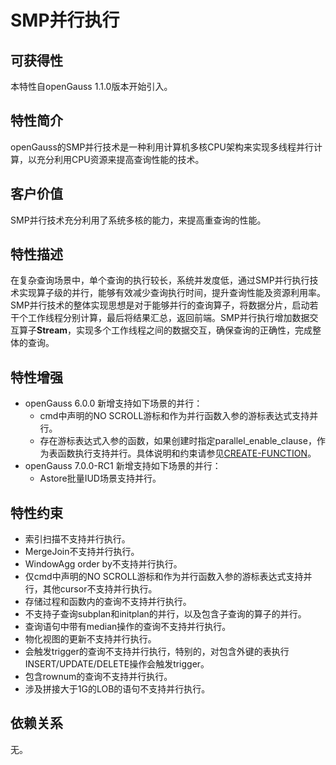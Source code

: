 # SMP并行执行

## 可获得性<a name="section3480125215575"></a>

本特性自openGauss 1.1.0版本开始引入。

## 特性简介<a name="section5814521587"></a>

openGauss的SMP并行技术是一种利用计算机多核CPU架构来实现多线程并行计算，以充分利用CPU资源来提高查询性能的技术。

## 客户价值<a name="section148987345811"></a>

SMP并行技术充分利用了系统多核的能力，来提高重查询的性能。

## 特性描述<a name="section117041846581"></a>

在复杂查询场景中，单个查询的执行较长，系统并发度低，通过SMP并行执行技术实现算子级的并行，能够有效减少查询执行时间，提升查询性能及资源利用率。SMP并行技术的整体实现思想是对于能够并行的查询算子，将数据分片，启动若干个工作线程分别计算，最后将结果汇总，返回前端。SMP并行执行增加数据交互算子**Stream**，实现多个工作线程之间的数据交互，确保查询的正确性，完成整体的查询。

## 特性增强<a name="section21149265913"></a>

-   openGauss 6.0.0 新增支持如下场景的并行：
    -   cmd中声明的NO SCROLL游标和作为并行函数入参的游标表达式支持并行。
    -   存在游标表达式入参的函数，如果创建时指定parallel_enable_clause，作为表函数执行支持并行。具体说明和约束请参见[CREATE-FUNCTION](../SQLReference/CREATE-FUNCTION.md)。
-   openGauss 7.0.0-RC1 新增支持如下场景的并行：
    -   Astore批量IUD场景支持并行。


## 特性约束<a name="section51513617597"></a>

-   索引扫描不支持并行执行。
-   MergeJoin不支持并行执行。
-   WindowAgg order by不支持并行执行。
-   仅cmd中声明的NO SCROLL游标和作为并行函数入参的游标表达式支持并行，其他cursor不支持并行执行。
-   存储过程和函数内的查询不支持并行执行。
-   不支持子查询subplan和initplan的并行，以及包含子查询的算子的并行。
-   查询语句中带有median操作的查询不支持并行执行。
-   物化视图的更新不支持并行执行。
-   会触发trigger的查询不支持并行执行，特别的，对包含外键的表执行INSERT/UPDATE/DELETE操作会触发trigger。 
-   包含rownum的查询不支持并行执行。
-   涉及拼接大于1G的LOB的语句不支持并行执行。

## 依赖关系<a name="section20491151513592"></a>

无。

